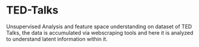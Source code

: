 # TED-Talks
Unsupervised Analysis and feature space understanding on dataset of TED Talks, the data is accumulated via webscraping tools and here it is analyzed to understand latent information within it.
